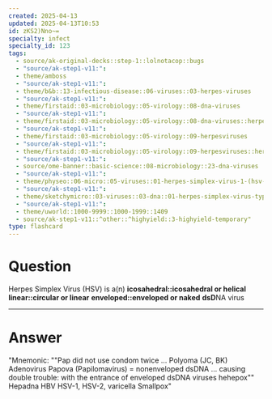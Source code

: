 ```yaml
---
created: 2025-04-13
updated: 2025-04-13T10:53
id: zKS2)Nno~=
specialty: infect
specialty_id: 123
tags:
  - source/ak-original-decks::step-1::lolnotacop::bugs
  - "source/ak-step1-v11:": 
  - theme/amboss
  - "source/ak-step1-v11:": 
  - theme/b&b::13-infectious-disease::06-viruses::03-herpes-viruses
  - "source/ak-step1-v11:": 
  - theme/firstaid::03-microbiology::05-virology::08-dna-viruses
  - "source/ak-step1-v11:": 
  - theme/firstaid::03-microbiology::05-virology::08-dna-viruses::herpes-simplex-virus
  - "source/ak-step1-v11:": 
  - theme/firstaid::03-microbiology::05-virology::09-herpesviruses
  - "source/ak-step1-v11:": 
  - theme/firstaid::03-microbiology::05-virology::09-herpesviruses::herpes-simplex
  - "source/ak-step1-v11:": 
  - source/ome-banner::basic-science::08-microbiology::23-dna-viruses
  - "source/ak-step1-v11:": 
  - theme/physeo::06-micro::05-viruses::01-herpes-simplex-virus-1-(hsv-1)-&-herpes-simplex-virus-2-(hsv-2)
  - "source/ak-step1-v11:": 
  - theme/sketchymicro::03-viruses::03-dna::01-herpes-simplex-virus-type-1-&-2-(herpesviridae)
  - "source/ak-step1-v11:": 
  - theme/uworld::1000-9999::1000-1999::1409
  - source/ak-step1-v11::^other::^highyield::3-highyield-temporary"
type: flashcard
---
```


# Question
Herpes Simplex Virus (HSV) is a(n) **icosahedral::icosahedral or helical** **linear::circular or linear** **enveloped::enveloped or naked** **dsD**NA virus

---

# Answer
"Mnemonic: ""Pap did not use condom twice ... Polyoma (JC, BK) Adenovirus Papova (Papilomavirus) = nonenveloped dsDNA    ... causing double trouble: with the entrance of enveloped dsDNA viruses hehepox"" Hepadna HBV HSV-1, HSV-2, varicella Smallpox"